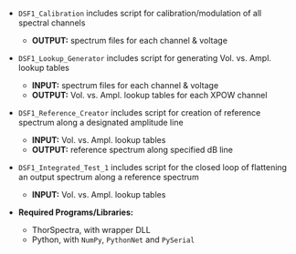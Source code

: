 - `DSF1_Calibration` includes script for calibration/modulation of all spectral channels
   - **OUTPUT:** spectrum files for each channel & voltage
- `DSF1_Lookup_Generator` includes script for generating Vol. vs. Ampl. lookup tables
   - **INPUT:** spectrum files for each channel & voltage
   - **OUTPUT:** Vol. vs. Ampl. lookup tables for each XPOW channel
- `DSF1_Reference_Creator` includes script for creation of reference spectrum along a designated amplitude line
   - **INPUT:** Vol. vs. Ampl. lookup tables
   - **OUTPUT:** reference spectrum along specified dB line
- `DSF1_Integrated_Test_1` includes script for the closed loop of flattening an output spectrum along a reference spectrum
   - **INPUT:** Vol. vs. Ampl. lookup tables

- **Required Programs/Libraries:**
   - ThorSpectra, with wrapper DLL
   - Python, with `NumPy`, `PythonNet` and `PySerial`
